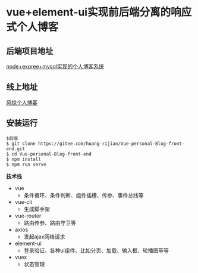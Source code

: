 # vue+element-ui实现前后端分离的响应式个人博客

## 后端项目地址 

[node+expree+mysql实现的个人博客系统](http://192.168.1.106)

## 线上地址 

[风掠个人博客](http://192.168.1.106)


## 安装运行
```
$前端
$ git clone https://gitee.com/huang-rijian/Vue-personal-Blog-front-end.git
$ cd Vue-personal-Blog-front-end
$ npm install
$ npm run serve
```

**技术栈**

- vue 
  -  条件循环、条件判断、组件插槽、传参、事件总线等
- vue-cli 
  -  生成脚手架 
- vue-router  
  - 路由传参、路由守卫等
- axios  
  -  发起ajax网络请求 
- element-ui 
  - 登录验证、各种ui组件、比如分页、加载、输入框、轮播图等等
- vuex
  - 状态管理




